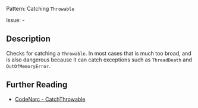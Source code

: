 Pattern: Catching `Throwable`

Issue: -

## Description

Checks for catching a `Throwable`. In most cases that is much too broad, and is also dangerous because it can catch exceptions such as `ThreadDeath` and `OutOfMemoryError`.

## Further Reading

* [CodeNarc - CatchThrowable](http://codenarc.sourceforge.net/codenarc-rules-exceptions.html#CatchThrowable)